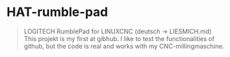 # HAT-rumble-pad
> LOGITECH RumblePad for LINUXCNC (deutsch -> LIESMICH.md)  
> This projekt is my first at gibhub. I like to test the functionalities of github, but the code is real and works with my CNC-millingmaschine.

